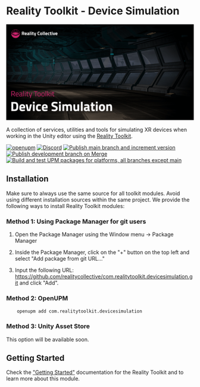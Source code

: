 # Reality Toolkit - Device Simulation

![com.realitytoolkit.devicesimulation](https://github.com/realitycollective/realitycollective.logo/blob/main/RealityToolkit/RepoBanners/com.realitytoolkit.devicesimulation.png?raw=true)

A collection of services, utilities and tools for simulating XR devices when working in the Unity editor using the [Reality Toolkit](https://www.realitytoolkit.io/).

[![openupm](https://img.shields.io/npm/v/com.realitytoolkit.devicesimulation?label=openupm&registry_uri=https://package.openupm.com)](https://openupm.com/packages/com.realitytoolkit.devicesimulation/) [![Discord](https://img.shields.io/discord/597064584980987924.svg?label=&logo=discord&logoColor=ffffff&color=7389D8&labelColor=6A7EC2)](https://discord.gg/hF7TtRCFmB)
[![Publish main branch and increment version](https://github.com/realitycollective/com.realitytoolkit.devicesimulation/actions/workflows/main-publish.yml/badge.svg)](https://github.com/realitycollective/com.realitytoolkit.devicesimulation/actions/workflows/main-publish.yml)
[![Publish development branch on Merge](https://github.com/realitycollective/com.realitytoolkit.devicesimulation/actions/workflows/development-publish.yml/badge.svg)](https://github.com/realitycollective/com.realitytoolkit.devicesimulation/actions/workflows/development-publish.yml)
[![Build and test UPM packages for platforms, all branches except main](https://github.com/realitycollective/com.realitytoolkit.devicesimulation/actions/workflows/development-buildandtestupmrelease.yml/badge.svg)](https://github.com/realitycollective/com.realitytoolkit.devicesimulation/actions/workflows/development-buildandtestupmrelease.yml)

## Installation

Make sure to always use the same source for all toolkit modules. Avoid using different installation sources within the same project. We provide the following ways to install Reality Toolkit modules:

### Method 1: Using Package Manager for git users

1. Open the Package Manager using the Window menu -> Package Manager

2. Inside the Package Manager, click on the "+" button on the top left and select "Add package from git URL..."

3. Input the following URL: https://github.com/realitycollective/com.realitytoolkit.devicesimulation.git and click "Add".

### Method 2: OpenUPM

```text
    openupm add com.realitytoolkit.devicesimulation
```

### Method 3: Unity Asset Store

This option will be available soon.

## Getting Started

Check the ["Getting Started"](https://www.realitytoolkit.io/) documentation for the Reality Toolkit and to learn more about this module.